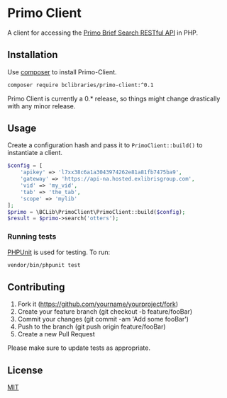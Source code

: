 # Primo Client

A client for accessing the [Primo Brief Search RESTful API](https://developers.exlibrisgroup.com/primo/apis/docs/primoSearch/R0VUIC9wcmltby92MS9zZWFyY2g=/) in PHP.

## Installation

Use [composer](https://getcomposer.org/) to install Primo-Client.

```bash
composer require bclibraries/primo-client:^0.1
```

Primo Client is currently a 0.* release, so things might change drastically with any minor release.

## Usage

Create a configuration hash and pass it to `PrimoClient::build()` to 
instantiate a client.

```php
$config = [
    'apikey' => 'l7xx38c6a1a3043974262e81a81fb7475ba9',
    'gateway' => 'https://api-na.hosted.exlibrisgroup.com',
    'vid' => 'my_vid',
    'tab' => 'the_tab',
    'scope' => 'mylib'
];
$primo = \BCLib\PrimoClient\PrimoClient::build($config);
$result = $primo->search('otters');
```

### Running tests

[PHPUnit](https://phpunit.de/) is used for testing. To run:

```bash
vendor/bin/phpunit test
```

## Contributing

1. Fork it (https://github.com/yourname/yourproject/fork)
2. Create your feature branch (git checkout -b feature/fooBar)
3. Commit your changes (git commit -am 'Add some fooBar')
4. Push to the branch (git push origin feature/fooBar)
5. Create a new Pull Request

Please make sure to update tests as appropriate.

## License
[MIT](https://choosealicense.com/licenses/mit/)